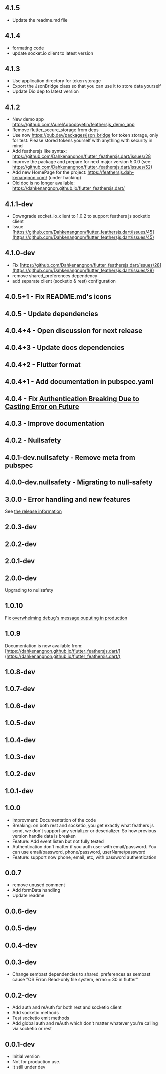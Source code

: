 ## 4.1.5
-  Update the readme.md file
  ## 4.1.4
- formating code
- update socket.io client to latest version
## 4.1.3
- Use application directory for token storage
- Export the JsonBridge class so that you can use it to store data yourself
- Update Dio dep to latest version
## 4.1.2
- New demo app https://github.com/AurelAgbodoyetin/feathersjs_demo_app
- Remove flutter_secure_storage from deps
- Use now https://pub.dev/packages/json_bridge for token storage, only for test. Please stored tokens yourself with anything with security in mind
- Add feathersjs like syntax: https://github.com/Dahkenangnon/flutter_feathersjs.dart/issues/28
- Improve the package and prepare for next major version 5.0.0 (see: https://github.com/Dahkenangnon/flutter_feathersjs.dart/issues/52)
- Add new HomePage for the project: https://feathersjs.dah-kenangnon.com/ (under hacking)
- Old doc is no longer available: https://dahkenangnon.github.io/flutter_feathersjs.dart/

## 4.1.1-dev

- Downgrade socket_io_client to 1.0.2 to support feathers js socketio client
- Issue [https://github.com/Dahkenangnon/flutter_feathersjs.dart/issues/45](https://github.com/Dahkenangnon/flutter_feathersjs.dart/issues/45)

## 4.1.0-dev

- Fix [https://github.com/Dahkenangnon/flutter_feathersjs.dart/issues/28](https://github.com/Dahkenangnon/flutter_feathersjs.dart/issues/28)
- remove shared_preferences dependency
- add separate client (socketio & rest) configuration

## 4.0.5+1 - Fix README.md's icons

## 4.0.5 - Update dependencies

## 4.0.4+4 - Open discussion for next release

## 4.0.4+3 - Update docs dependencies

## 4.0.4+2 - Flutter format

## 4.0.4+1 - Add documentation in pubspec.yaml

## 4.0.4 - Fix [Authentication Breaking Due to Casting Error on Future](https://github.com/Dahkenangnon/flutter_feathersjs.dart/issues/22)

## 4.0.3 - Improve documentation

## 4.0.2 - Nullsafety

## 4.0.1-dev.nullsafety - Remove meta from pubspec

## 4.0.0-dev.nullsafety - Migrating to null-safety

## 3.0.0 - Error handling and new features

See [the release information](https://github.com/Dahkenangnon/flutter_feathersjs.dart/releases/tag/V3.0.0)

## 2.0.3-dev

## 2.0.2-dev

## 2.0.1-dev

## 2.0.0-dev

Upgrading to nullsafety

## 1.0.10

Fix [overwhelming debug's message ouputing in production](https://github.com/Dahkenangnon/flutter_feathersjs.dart/discussions/6#discussion-2051014)

## 1.0.9

Documentation is now available from: [https://dahkenangnon.github.io/flutter_feathersjs.dart/](https://dahkenangnon.github.io/flutter_feathersjs.dart/)

## 1.0.8-dev

## 1.0.7-dev

## 1.0.6-dev

## 1.0.5-dev

## 1.0.4-dev

## 1.0.3-dev

## 1.0.2-dev

## 1.0.1-dev

## 1.0.0

- Improvment: Documentation of the code
- Breaking: on both rest and socketio, you get exactly what feathers js send,  we don't support any serializer or deserializer. So how previous version handle data is breaken
- Feature: Add event listen but not fully tested
- Authentication don't matter if you auth user with email/password. You can use email/password, phone/password, userName/password
- Feature: support now phone, email, etc, with password authentication

## 0.0.7

- remove unused comment
- Add formData handling
- Update readme

## 0.0.6-dev

## 0.0.5-dev

## 0.0.4-dev

## 0.0.3-dev

- Change sembast dependencies to shared_preferences as sembast cause "OS Error: Read-only file system, errno = 30 in flutter"

## 0.0.2-dev

- Add auth and reAuth for both rest and socketio client
- Add socketio methods
- Test socketio emit methods
- Add global auth and reAuth which don't matter whatever you're calling via socketio or rest

## 0.0.1-dev

- Initial version
- Not for production use.
- It still under dev
